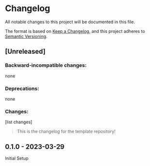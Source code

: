# Changelog
All notable changes to this project will be documented in this file.

The format is based on [Keep a Changelog](https://keepachangelog.com/en/1.0.0/),
and this project adheres to [Semantic Versioning](https://semver.org/spec/v2.0.0.html).

## [Unreleased]
### Backward-incompatible changes:
none
### Deprecations:
none
### Changes:
[list changes]


> This is the changelog for the template repository!

## 0.1.0 - 2023-03-29
Initial Setup
